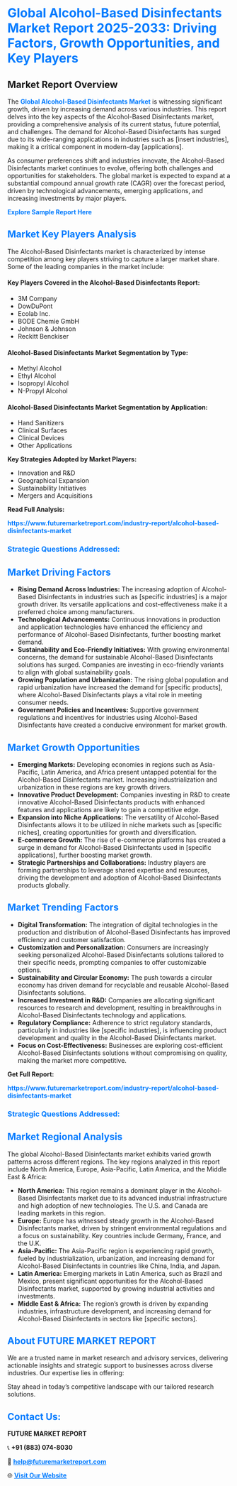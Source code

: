 <h1 style="color: #007BFF;">Global Alcohol-Based Disinfectants Market Report 2025-2033: Driving Factors, Growth Opportunities, and Key Players</h1>

<section id="overview">
<h2>Market Report Overview</h2>
<p>The <a href="https://www.futuremarketreport.com/industry-report/alcohol-based-disinfectants-market" style="color: #007BFF; text-decoration: none;"><strong>Global Alcohol-Based Disinfectants Market</strong></a> is witnessing significant growth, driven by increasing demand across various industries. This report delves into the key aspects of the Alcohol-Based Disinfectants market, providing a comprehensive analysis of its current status, future potential, and challenges. The demand for Alcohol-Based Disinfectants has surged due to its wide-ranging applications in industries such as [insert industries], making it a critical component in modern-day [applications].</p>
<p>As consumer preferences shift and industries innovate, the Alcohol-Based Disinfectants market continues to evolve, offering both challenges and opportunities for stakeholders. The global market is expected to expand at a substantial compound annual growth rate (CAGR) over the forecast period, driven by technological advancements, emerging applications, and increasing investments by major players.</p>
</section>

<section id="overview">
<p><a href="https://www.futuremarketreport.com/request-sample/reportId=49184" style="color: #007BFF; text-decoration: none;"><strong>Explore Sample Report Here</strong></a></p>
</section>

<section id="key-players">
<h2 style="color: #007BFF;">Market Key Players Analysis</h2>
<p>The Alcohol-Based Disinfectants market is characterized by intense competition among key players striving to capture a larger market share. Some of the leading companies in the market include:</p>
<h4>Key Players Covered in the Alcohol-Based Disinfectants Report:</h4>
<ul><li>3M Company</li><li>DowDuPont</li><li>Ecolab Inc.</li><li>BODE Chemie GmbH</li><li>Johnson &amp; Johnson</li><li>Reckitt Benckiser</li></ul>
<h4>Alcohol-Based Disinfectants Market Segmentation by Type:</h4>
<ul><li>Methyl Alcohol</li><li>Ethyl Alcohol</li><li>Isopropyl Alcohol</li><li>N-Propyl Alcohol</li></ul>

<h4>Alcohol-Based Disinfectants Market Segmentation by Application:</h4>
<ul><li>Hand Sanitizers</li><li>Clinical Surfaces</li><li>Clinical Devices</li><li>Other Applications</li></ul>
<p><strong>Key Strategies Adopted by Market Players:</strong></p>
<ul>
<li>Innovation and R&D</li>
<li>Geographical Expansion</li>
<li>Sustainability Initiatives</li>
<li>Mergers and Acquisitions</li>
</ul>
</section>

<section>
<p><strong>Read Full Analysis: </strong></p><a href="https://www.futuremarketreport.com/industry-report/alcohol-based-disinfectants-market" style="color: #007BFF; text-decoration: none;"><strong>https://www.futuremarketreport.com/industry-report/alcohol-based-disinfectants-market</strong></a>
<h3 style="color: #007BFF;">Strategic Questions Addressed:</h3>
</section>

<section id="driving-factors">
<h2 style="color: #007BFF;">Market Driving Factors</h2>
<ul>
<li><strong>Rising Demand Across Industries:</strong> The increasing adoption of Alcohol-Based Disinfectants in industries such as [specific industries] is a major growth driver. Its versatile applications and cost-effectiveness make it a preferred choice among manufacturers.</li>
<li><strong>Technological Advancements:</strong> Continuous innovations in production and application technologies have enhanced the efficiency and performance of Alcohol-Based Disinfectants, further boosting market demand.</li>
<li><strong>Sustainability and Eco-Friendly Initiatives:</strong> With growing environmental concerns, the demand for sustainable Alcohol-Based Disinfectants solutions has surged. Companies are investing in eco-friendly variants to align with global sustainability goals.</li>
<li><strong>Growing Population and Urbanization:</strong> The rising global population and rapid urbanization have increased the demand for [specific products], where Alcohol-Based Disinfectants plays a vital role in meeting consumer needs.</li>
<li><strong>Government Policies and Incentives:</strong> Supportive government regulations and incentives for industries using Alcohol-Based Disinfectants have created a conducive environment for market growth.</li>
</ul>
</section>

<section id="growth-opportunities">
<h2 style="color: #007BFF;">Market Growth Opportunities</h2>
<ul>
<li><strong>Emerging Markets:</strong> Developing economies in regions such as Asia-Pacific, Latin America, and Africa present untapped potential for the Alcohol-Based Disinfectants market. Increasing industrialization and urbanization in these regions are key growth drivers.</li>
<li><strong>Innovative Product Development:</strong> Companies investing in R&D to create innovative Alcohol-Based Disinfectants products with enhanced features and applications are likely to gain a competitive edge.</li>
<li><strong>Expansion into Niche Applications:</strong> The versatility of Alcohol-Based Disinfectants allows it to be utilized in niche markets such as [specific niches], creating opportunities for growth and diversification.</li>
<li><strong>E-commerce Growth:</strong> The rise of e-commerce platforms has created a surge in demand for Alcohol-Based Disinfectants used in [specific applications], further boosting market growth.</li>
<li><strong>Strategic Partnerships and Collaborations:</strong> Industry players are forming partnerships to leverage shared expertise and resources, driving the development and adoption of Alcohol-Based Disinfectants products globally.</li>
</ul>
</section>

<section id="trending-factors">
<h2 style="color: #007BFF;">Market Trending Factors</h2>
<ul>
<li><strong>Digital Transformation:</strong> The integration of digital technologies in the production and distribution of Alcohol-Based Disinfectants has improved efficiency and customer satisfaction.</li>
<li><strong>Customization and Personalization:</strong> Consumers are increasingly seeking personalized Alcohol-Based Disinfectants solutions tailored to their specific needs, prompting companies to offer customizable options.</li>
<li><strong>Sustainability and Circular Economy:</strong> The push towards a circular economy has driven demand for recyclable and reusable Alcohol-Based Disinfectants solutions.</li>
<li><strong>Increased Investment in R&D:</strong> Companies are allocating significant resources to research and development, resulting in breakthroughs in Alcohol-Based Disinfectants technology and applications.</li>
<li><strong>Regulatory Compliance:</strong> Adherence to strict regulatory standards, particularly in industries like [specific industries], is influencing product development and quality in the Alcohol-Based Disinfectants market.</li>
<li><strong>Focus on Cost-Effectiveness:</strong> Businesses are exploring cost-efficient Alcohol-Based Disinfectants solutions without compromising on quality, making the market more competitive.</li>
</ul>
</section>

<section>
<p><strong>Get Full Report: </strong></p><a href="https://www.futuremarketreport.com/industry-report/alcohol-based-disinfectants-market" style="color: #007BFF; text-decoration: none;"><strong>https://www.futuremarketreport.com/industry-report/alcohol-based-disinfectants-market</strong></a>
<h3 style="color: #007BFF;">Strategic Questions Addressed:</h3>
</section>


<section id="regional-analysis">
<h2 style="color: #007BFF;">Market Regional Analysis</h2>
<p>The global Alcohol-Based Disinfectants market exhibits varied growth patterns across different regions. The key regions analyzed in this report include North America, Europe, Asia-Pacific, Latin America, and the Middle East & Africa:</p>
<ul>
<li><strong>North America:</strong> This region remains a dominant player in the Alcohol-Based Disinfectants market due to its advanced industrial infrastructure and high adoption of new technologies. The U.S. and Canada are leading markets in this region.</li>
<li><strong>Europe:</strong> Europe has witnessed steady growth in the Alcohol-Based Disinfectants market, driven by stringent environmental regulations and a focus on sustainability. Key countries include Germany, France, and the U.K.</li>
<li><strong>Asia-Pacific:</strong> The Asia-Pacific region is experiencing rapid growth, fueled by industrialization, urbanization, and increasing demand for Alcohol-Based Disinfectants in countries like China, India, and Japan.</li>
<li><strong>Latin America:</strong> Emerging markets in Latin America, such as Brazil and Mexico, present significant opportunities for the Alcohol-Based Disinfectants market, supported by growing industrial activities and investments.</li>
<li><strong>Middle East & Africa:</strong> The region’s growth is driven by expanding industries, infrastructure development, and increasing demand for Alcohol-Based Disinfectants in sectors like [specific sectors].</li>
</ul>
</section>

<footer>
<h2 style="color: #007BFF;">About FUTURE MARKET REPORT</h2>
<p>We are a trusted name in market research and advisory services, delivering actionable insights and strategic support to businesses across diverse industries. Our expertise lies in offering:</p>

<p>Stay ahead in today’s competitive landscape with our tailored research solutions.</p>

<h2 style="color: #007BFF;">Contact Us:</h2>
<p><strong>FUTURE MARKET REPORT</strong></p>
<p>📞 <strong>+91 (883) 074-8030</strong></p>
<p>📧 <strong><a href="mailto:help@futuremarketreport.com" style="color: #007BFF;">help@futuremarketreport.com</a></strong></p>
<p>🌐 <strong><a href="https://www.futuremarketreport.com/" style="color: #007BFF;">Visit Our Website</a></strong></p>
</footer>